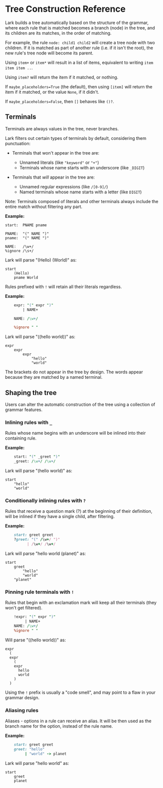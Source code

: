 # Tree Construction Reference


Lark builds a tree automatically based on the structure of the grammar, where each rule that is matched becomes a branch (node) in the tree, and its children are its matches, in the order of matching.

For example, the rule `node: child1 child2` will create a tree node with two children. If it is matched as part of another rule (i.e. if it isn't the root), the new rule's tree node will become its parent.

Using `item+` or `item*` will result in a list of items, equivalent to writing `item item item ..`.

Using `item?` will return the item if it matched, or nothing.

If `maybe_placeholders=True` (the default), then using `[item]` will return the item if it matched, or the value `None`, if it didn't.

If `maybe_placeholders=False`, then `[]` behaves like `()?`.

## Terminals

Terminals are always values in the tree, never branches.

Lark filters out certain types of terminals by default, considering them punctuation:

- Terminals that won't appear in the tree are:

    - Unnamed literals (like `"keyword"` or `"+"`)
    - Terminals whose name starts with an underscore (like `_DIGIT`)

- Terminals that *will* appear in the tree are:

    - Unnamed regular expressions (like `/[0-9]/`)
    - Named terminals whose name starts with a letter (like `DIGIT`)

Note: Terminals composed of literals and other terminals always include the entire match without filtering any part.

**Example:**
```
start:  PNAME pname

PNAME:  "(" NAME ")"
pname:  "(" NAME ")"

NAME:   /\w+/
%ignore /\s+/
```
Lark will parse "(Hello) (World)" as:

    start
        (Hello)
        pname World

Rules prefixed with `!` will retain all their literals regardless.




**Example:**

```perl
    expr: "(" expr ")"
        | NAME+

    NAME: /\w+/

    %ignore " "
```

Lark will parse "((hello world))" as:

    expr
        expr
            expr
                "hello"
                "world"

The brackets do not appear in the tree by design. The words appear because they are matched by a named terminal.


## Shaping the tree

Users can alter the automatic construction of the tree using a collection of grammar features.

### Inlining rules with `_`

Rules whose name begins with an underscore will be inlined into their containing rule.

**Example:**

```perl
    start: "(" _greet ")"
    _greet: /\w+/ /\w+/
```

Lark will parse "(hello world)" as:

    start
        "hello"
        "world"

### Conditionally inlining rules with `?`

Rules that receive a question mark (?) at the beginning of their definition, will be inlined if they have a single child, after filtering.

**Example:**

```ruby
    start: greet greet
    ?greet: "(" /\w+/ ")"
          | /\w+/ /\w+/
```

Lark will parse "hello world (planet)" as:

    start
        greet
            "hello"
            "world"
        "planet"

### Pinning rule terminals with `!`

Rules that begin with an exclamation mark will keep all their terminals (they won't get filtered).

```perl
    !expr: "(" expr ")"
         | NAME+
    NAME: /\w+/
    %ignore " "
```

Will parse "((hello world))" as:

    expr
      (
      expr
        (
        expr
          hello
          world
        )
      )

Using the `!` prefix is usually a "code smell", and may point to a flaw in your grammar design.

### Aliasing rules

Aliases - options in a rule can receive an alias. It will be then used as the branch name for the option, instead of the rule name.

**Example:**

```ruby
    start: greet greet
    greet: "hello"
         | "world" -> planet
```

Lark will parse "hello world" as:

    start
        greet
        planet

